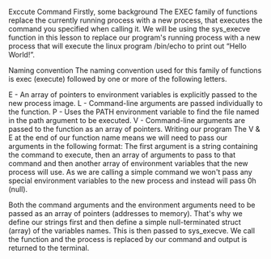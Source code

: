 Exccute Command
Firstly, some background
The EXEC family of functions replace the currently running process with a new process, that executes the command you specified when calling it. We will be using the sys_execve function in this lesson to replace our program's running process with a new process that will execute the linux program /bin/echo to print out “Hello World!”.

Naming convention
The naming convention used for this family of functions is exec (execute) followed by one or more of the following letters.

E - An array of pointers to environment variables is explicitly passed to the new process image.
L - Command-line arguments are passed individually to the function.
P - Uses the PATH environment variable to find the file named in the path argument to be executed.
V - Command-line arguments are passed to the function as an array of pointers.
Writing our program
The V & E at the end of our function name means we will need to pass our arguments in the following format: The first argument is a string containing the command to execute, then an array of arguments to pass to that command and then another array of environment variables that the new process will use. As we are calling a simple command we won't pass any special environment variables to the new process and instead will pass 0h (null).

Both the command arguments and the environment arguments need to be passed as an array of pointers (addresses to memory). That's why we define our strings first and then define a simple null-terminated struct (array) of the variables names. This is then passed to sys_execve. We call the function and the process is replaced by our command and output is returned to the terminal.
